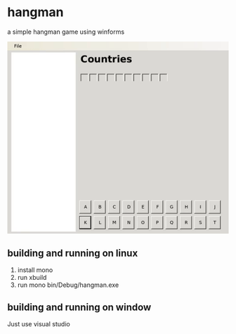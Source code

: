 # hangman
a simple hangman game using winforms

![demo](demo.gif "hangman")


## building and running on linux
1. install mono
2. run xbuild
3. run mono bin/Debug/hangman.exe

## building and running on window
Just use visual studio

